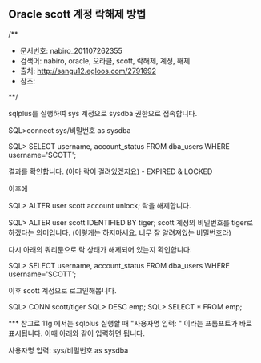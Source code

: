 ## Oracle scott 계정 락해제 방법

/**
* 문서번호: nabiro_201107262355
* 검색어: nabiro, oracle, 오라클, scott, 락해제, 계정, 해제
* 출처: http://sangu12.egloos.com/2791692
* 참조:
 
**/

sqlplus를 실행하여 sys 계정으로 sysdba 권한으로 접속합니다.

SQL>connect sys/비밀번호 as sysdba

SQL> SELECT username, account_status FROM dba_users WHERE username='SCOTT';

결과를 확인합니다. (아마 락이 걸려있겠지요) - EXPIRED & LOCKED 

이후에

SQL> ALTER user scott account unlock;
락을 해제합니다. 

SQL> ALTER user scott IDENTIFIED BY tiger;
scott 계정의 비밀번호를 tiger로 하겠다는 의미입니다. 
(이렇게는 하지마세요. 너무 잘 알려져있는 비밀번호라)

다시 아래의 쿼리문으로 락 상태가 해제되어 있는지 확인합니다. 

SQL> SELECT username, account_status FROM dba_users WHERE username='SCOTT';

이후 scott 계정으로 로그인해봅니다.

SQL> CONN scott/tiger
SQL> DESC emp;
SQL> SELECT * FROM emp;
 

*** 참고로 11g 에서는 sqlplus 실행할 때 "사용자명 입력: " 이라는 프롬프트가 바로 표시됩니다. 
이때 아래와 같이 입력하면 됩니다.

사용자명 입력: sys/비밀번호 as sysdba